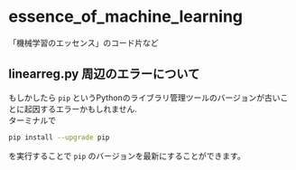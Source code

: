 # essence_of_machine_learning
「機械学習のエッセンス」のコード片など
## linearreg.py 周辺のエラーについて
もしかしたら `pip` というPythonのライブラリ管理ツールのバージョンが古いことに起因するエラーかもしれません.  
ターミナルで  
```bash
pip install --upgrade pip
```
を実行することで `pip` のバージョンを最新にすることができます。  
